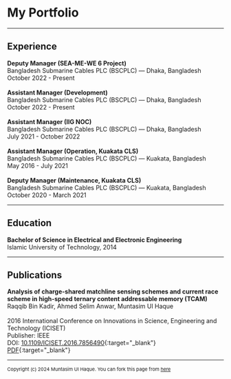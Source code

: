 # My Portfolio
---

## Experience

**Deputy Manager (SEA-ME-WE 6 Project)** <br>
Bangladesh Submarine Cables PLC (BSCPLC) &mdash; Dhaka, Bangladesh <br>
October 2022 - Present
<br><br>
**Assistant Manager (Development)** <br>
Bangladesh Submarine Cables PLC (BSCPLC) &mdash; Dhaka, Bangladesh <br>
October 2022 - Present
<br><br>
**Assistant Manager (IIG NOC)** <br>
Bangladesh Submarine Cables PLC (BSCPLC) &mdash; Dhaka, Bangladesh <br>
July 2021 - October 2022
<br><br>
**Assistant Manager (Operation, Kuakata CLS)** <br>
Bangladesh Submarine Cables PLC (BSCPLC) &mdash; Kuakata, Bangladesh <br>
May 2016 - July 2021
<br><br>
**Deputy Manager (Maintenance, Kuakata CLS)** <br>
Bangladesh Submarine Cables PLC (BSCPLC) &mdash; Kuakata, Bangladesh <br>
October 2020 - March 2021

---

## Education

**Bachelor of Science in Electrical and Electronic Engineering** <br>
Islamic University of Technology, 2014

---

## Publications

**Analysis of charge-shared matchline sensing schemes and current race scheme in high-speed ternary content addressable memory (TCAM)** <br>
Raqqib Bin Kadir, Ahmed Selim Anwar, Muntasim Ul Haque <br><br>
2016 International Conference on Innovations in Science, Engineering and Technology (ICISET) <br>
Publisher: IEEE <br>
DOI: [10.1109/ICISET.2016.7856490](https://ieeexplore.ieee.org/document/7856490#:~:text=DOI%3A%2010.1109/ICISET.2016.7856490){:target="_blank"} <br>
[PDF](https://mega.nz/file/7IAGwRgA#IUDTS7mYArwtloYyYOpVU6hfhNQrHJ4xFYuz8BCQ3sE){:target="_blank"}

---
<p style="font-size:11px">Copyright (c) 2024 Muntasim Ul Haque. You can fork this page from <a href="https://github.com/muntasimulhaque/muntasimulhaque.github.io" target="_blank">here</a></p>
<!-- Remove above link if you don't want to attibute -->

